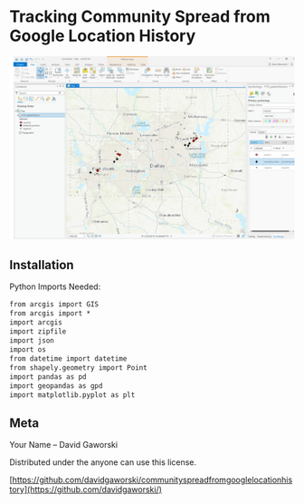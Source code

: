 # Tracking Community Spread from Google Location History

![](symbolizedoutput.png)

## Installation

Python Imports Needed:

```
from arcgis import GIS
from arcgis import *
import arcgis
import zipfile
import json
import os
from datetime import datetime
from shapely.geometry import Point
import pandas as pd
import geopandas as gpd
import matplotlib.pyplot as plt
```

## Meta

Your Name – David Gaworski

Distributed under the anyone can use this license.

[https://github.com/davidgaworski/communityspreadfromgooglelocationhistory](https://github.com/davidgaworski/)
